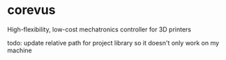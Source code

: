 # corevus
High-flexibility, low-cost mechatronics controller for 3D printers

todo: update relative path for project library so it doesn't only work on my machine
